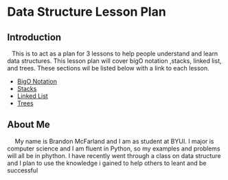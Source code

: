 # Data Structure Lesson Plan

## Introduction 
 &ensp; This is to act as a plan for 3 lessons to help people understand and learn data structures. This lesson plan will cover bigO notation ,stacks, linked list, and trees. These sections wil be listed below with a link to each lesson.  
+ [BigO Notation](https://github.com/Mototoe/Data_Structure_Lesson_Plan/blob/main/BigO%20Notation.md)
+ [Stacks](https://github.com/Mototoe/Data_Structure_Lesson_Plan/blob/main/Stack.md)
+ [Linked List]()
+ [Trees]()


## About Me
&emsp; My name is Brandon McFarland and I am as student at BYUI. I major is computer science and I am fluent in Python, so my examples and problems will all be in phython. I have recently went through a class on data structure and I plan to use the knowledge i gained to help others to leant and be successful

